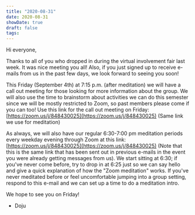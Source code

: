 ```yaml
---
title: "2020-08-31"
date: 2020-08-31
showDate: true
draft: false
tags: 
---
```

Hi everyone,

Thanks to all of you who dropped in during the virtual involvement fair last week. It was nice meeting you all! Also, if you just signed up to receive e-mails from us in the past few days, we look forward to seeing you soon!

This Friday (September 4th) at 7:15 p.m. (after meditation) we will have a call out meeting for those looking for more information about the group. We will also use the time to brainstorm about activities we can do this semester since we will be mostly restricted to Zoom, so past members please come if you can too! Use this link for the call out meeting on Friday: [https://zoom.us/j/848430025](https://zoom.us/j/848430025) (Same link we use for meditation)

As always, we will also have our regular 6:30-7:00 pm meditation periods every weekday evening through Zoom at this link: [https://zoom.us/j/848430025](https://zoom.us/j/848430025) (Note that this is the same link that has been sent out in previous e-mails in the event you were already getting messages from us). We start sitting at 6:30; if you've never come before, try to drop in at 6:25 just so we can say hello and give a quick explanation of how the "Zoom meditation" works. If you've never meditated before or feel uncomfortable jumping into a group setting, respond to this e-mail and we can set up a time to do a meditation intro.

We hope to see you on Friday!

- Doju
